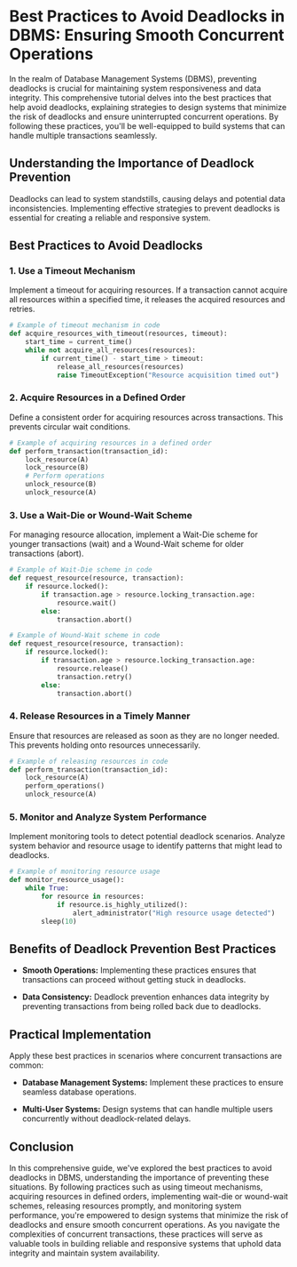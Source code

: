 # Best Practices to Avoid Deadlocks in DBMS: Ensuring Smooth Concurrent Operations

In the realm of Database Management Systems (DBMS), preventing deadlocks is crucial for maintaining system responsiveness and data integrity. This comprehensive tutorial delves into the best practices that help avoid deadlocks, explaining strategies to design systems that minimize the risk of deadlocks and ensure uninterrupted concurrent operations. By following these practices, you'll be well-equipped to build systems that can handle multiple transactions seamlessly.

## Understanding the Importance of Deadlock Prevention

Deadlocks can lead to system standstills, causing delays and potential data inconsistencies. Implementing effective strategies to prevent deadlocks is essential for creating a reliable and responsive system.

## Best Practices to Avoid Deadlocks

### 1. **Use a Timeout Mechanism**

Implement a timeout for acquiring resources. If a transaction cannot acquire all resources within a specified time, it releases the acquired resources and retries.

```python
# Example of timeout mechanism in code
def acquire_resources_with_timeout(resources, timeout):
    start_time = current_time()
    while not acquire_all_resources(resources):
        if current_time() - start_time > timeout:
            release_all_resources(resources)
            raise TimeoutException("Resource acquisition timed out")
```

### 2. **Acquire Resources in a Defined Order**

Define a consistent order for acquiring resources across transactions. This prevents circular wait conditions.

```python
# Example of acquiring resources in a defined order
def perform_transaction(transaction_id):
    lock_resource(A)
    lock_resource(B)
    # Perform operations
    unlock_resource(B)
    unlock_resource(A)
```

### 3. **Use a Wait-Die or Wound-Wait Scheme**

For managing resource allocation, implement a Wait-Die scheme for younger transactions (wait) and a Wound-Wait scheme for older transactions (abort).

```python
# Example of Wait-Die scheme in code
def request_resource(resource, transaction):
    if resource.locked():
        if transaction.age > resource.locking_transaction.age:
            resource.wait()
        else:
            transaction.abort()

# Example of Wound-Wait scheme in code
def request_resource(resource, transaction):
    if resource.locked():
        if transaction.age > resource.locking_transaction.age:
            resource.release()
            transaction.retry()
        else:
            transaction.abort()
```

### 4. **Release Resources in a Timely Manner**

Ensure that resources are released as soon as they are no longer needed. This prevents holding onto resources unnecessarily.

```python
# Example of releasing resources in code
def perform_transaction(transaction_id):
    lock_resource(A)
    perform_operations()
    unlock_resource(A)
```

### 5. **Monitor and Analyze System Performance**

Implement monitoring tools to detect potential deadlock scenarios. Analyze system behavior and resource usage to identify patterns that might lead to deadlocks.

```python
# Example of monitoring resource usage
def monitor_resource_usage():
    while True:
        for resource in resources:
            if resource.is_highly_utilized():
                alert_administrator("High resource usage detected")
        sleep(10)
```

## Benefits of Deadlock Prevention Best Practices

- **Smooth Operations:** Implementing these practices ensures that transactions can proceed without getting stuck in deadlocks.

- **Data Consistency:** Deadlock prevention enhances data integrity by preventing transactions from being rolled back due to deadlocks.

## Practical Implementation

Apply these best practices in scenarios where concurrent transactions are common:

- **Database Management Systems:** Implement these practices to ensure seamless database operations.

- **Multi-User Systems:** Design systems that can handle multiple users concurrently without deadlock-related delays.

## Conclusion

In this comprehensive guide, we've explored the best practices to avoid deadlocks in DBMS, understanding the importance of preventing these situations. By following practices such as using timeout mechanisms, acquiring resources in defined orders, implementing wait-die or wound-wait schemes, releasing resources promptly, and monitoring system performance, you're empowered to design systems that minimize the risk of deadlocks and ensure smooth concurrent operations. As you navigate the complexities of concurrent transactions, these practices will serve as valuable tools in building reliable and responsive systems that uphold data integrity and maintain system availability.